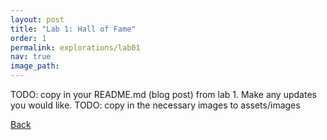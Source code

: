 ```yaml
---
layout: post
title: "Lab 1: Hall of Fame"
order: 1
permalink: explorations/lab01
nav: true
image_path: 
---
```


TODO: copy in your README.md (blog post) from lab 1. Make any updates you would like.
TODO: copy in the necessary images to assets/images

[Back](/explorations.html/)
